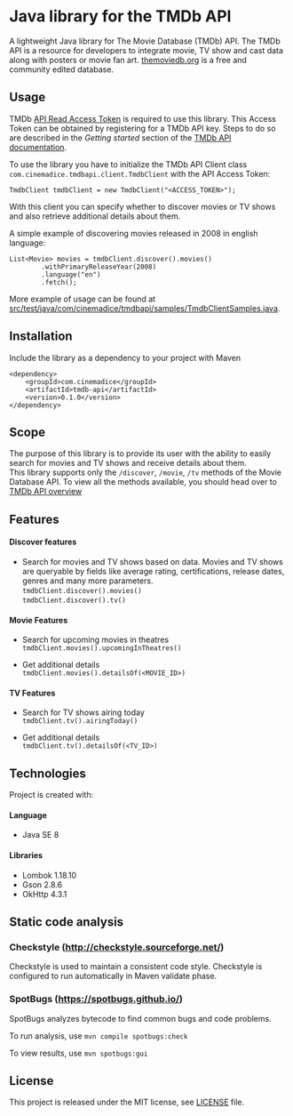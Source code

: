 # Java library for the TMDb API

A lightweight Java library for The Movie Database (TMDb) API. The TMDb API is a 
resource for developers to integrate movie, TV show and cast data along with 
posters or movie fan art. [themoviedb.org](https://www.themoviedb.org/) is a 
free and community edited database.

## Usage
TMDb [API Read Access Token](https://developers.themoviedb.org/4/getting-started/authorization) 
is required to use this library. This Access Token can be obtained by registering for 
a TMDb API key. Steps to do so are described in the *Getting started* section of the 
[TMDb API documentation](https://developers.themoviedb.org/3/getting-started/introduction).

To use the library you have to initialize the TMDb API Client class
`com.cinemadice.tmdbapi.client.TmdbClient` with the API Access Token:  

`TmdbClient tmdbClient = new TmdbClient("<ACCESS_TOKEN>");`  

With this client you can specify whether to discover movies or TV shows and also 
retrieve additional details about them.

A simple example of discovering movies released in 2008 in english language:  
```
List<Movie> movies = tmdbClient.discover().movies()
        .withPrimaryReleaseYear(2008)
        .language("en")
        .fetch();
```

More example of usage can be found at [src/test/java/com/cinemadice/tmdbapi/samples/TmdbClientSamples.java](https://github.com/rpaluvee/tmdb-api/tree/master/src/test/java/com/cinemadice/tmdbapi/samples/TmdbClientSamples.java).

## Installation
Include the library as a dependency to your project with Maven  
```
<dependency>
    <groupId>com.cinemadice</groupId>
    <artifactId>tmdb-api</artifactId>
    <version>0.1.0</version>
</dependency>
```

## Scope

The purpose of this library is to provide its user with the ability to easily 
search for movies and TV shows and receive details about them.   
This library supports only the `/discover`, `/movie`, `/tv` methods of the Movie 
Database API. To view all the methods available, you should head over to 
[TMDb API overview](https://www.themoviedb.org/documentation/api)

## Features

#### Discover features

* Search for movies and TV shows based on data. Movies and TV shows are queryable by fields like average rating, 
certifications, release dates, genres and many more parameters.  
`tmdbClient.discover().movies()`  
`tmdbClient.discover().tv()`

#### Movie Features

* Search for upcoming movies in theatres  
`tmdbClient.movies().upcomingInTheatres()`

* Get additional details  
`tmdbClient.movies().detailsOf(<MOVIE_ID>)`

#### TV Features

* Search for TV shows airing today  
`tmdbClient.tv().airingToday()`

* Get additional details  
`tmdbClient.tv().detailsOf(<TV_ID>)`

## Technologies

Project is created with:  

#### Language
  * Java SE 8

#### Libraries
  * Lombok 1.18.10
  * Gson 2.8.6
  * OkHttp 4.3.1

## Static code analysis

### Checkstyle (http://checkstyle.sourceforge.net/)
Checkstyle is used to maintain a consistent code style.
Checkstyle is configured to run automatically in Maven validate phase.

### SpotBugs (https://spotbugs.github.io/)
SpotBugs analyzes bytecode to find common bugs and code problems.  

To run analysis, use `mvn compile spotbugs:check`

To view results, use `mvn spotbugs:gui`

## License
This project is released under the MIT license, see [LICENSE](LICENSE) file.
